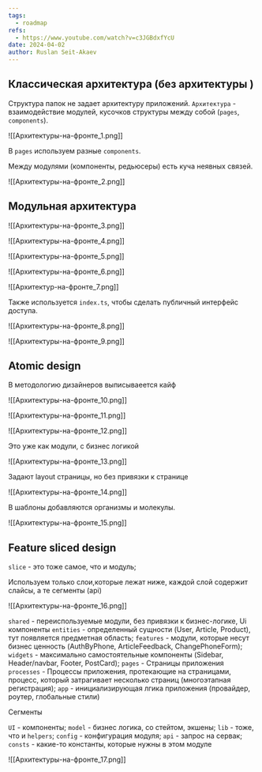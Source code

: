 ```yaml
---
tags:
  - roadmap
refs:
  - https://www.youtube.com/watch?v=c3JGBdxfYcU
date: 2024-04-02
author: Ruslan Seit-Akaev
---
```

## Классическая архитектура (без архитектуры )

Структура папок не задает архитектуру приложений. `Архитектура` - взаимодействие модулей, кусочков структуры между собой (`pages`, `components`).

![[Архитектуры-на-фронте_1.png]]

В `pages` используем разные `components`.

Между модулями (компоненты, редьюсеры) есть куча неявных связей.

![[Архитектуры-на-фронте_2.png]]

## Модульная архитектура

![[Архитектуры-на-фронте_3.png]]

![[Архитектуры-на-фронте_4.png]]

![[Архитектуры-на-фронте_5.png]]

![[Архитектуры-на-фронте_6.png]]

![[Архитектур-на-фронте_7.png]]

Также используется `index.ts`, чтобы сделать публичный интерфейс доступа.

![[Архитектуры-на-фронте_8.png]]

![[Архитектуры-на-фронте_9.png]]

## Atomic design

В методологию дизайнеров выписываеется кайф

![[Архитектуры-на-фронте_10.png]]

![[Архитектуры-на-фронте_11.png]]

![[Архитектуры-на-фронте_12.png]]

Это уже как модули, с бизнес логикой

![[Архитектуры-на-фронте_13.png]]

Задают layout страницы, но без привязки к странице

![[Архитектуры-на-фронте_14.png]]

В шаблоны добавляются организмы и молекулы.

![[Архитектуры-на-фронте_15.png]]

## Feature sliced design

`slice` - это тоже самое, что и модуль;

Используем только слои,которые лежат ниже, каждой слой содержит слайсы, а те сегменты (api)

![[Архитектуры-на-фронте_16.png]]

`shared` - переиспользуемые модули, без привязки к бизнес-логике, Ui компоненты
`entities` - определенный сущности (User, Article, Product), тут появляется предметная область;
`features` - модули, которые несут бизнес ценность (AuthByPhone, ArticleFeedback, ChangePhoneForm);
`widgets` - максимально самостоятельные компоненты (Sidebar, Header/navbar, Footer, PostCard);
`pages` - Страницы приложения
`processes` - Процессы приложения, протекающие на страницами, процесс, который затрагивает несколько страниц (многоэтапная регистрация);
`app` - инициализирующая лгика приложения (провайдер, роутер, глобальные стили)

Сегменты 

`UI` - компоненты;
`model` - бизнес логика, со стейтом, экшены;
`lib` - тоже, что и `helpers`;
`config` - конфигурация модуля;
`api` - запрос на сервак;
`consts` - какие-то константы, которые нужны в этом модуле

![[Архитектуры-на-фронте_17.png]]